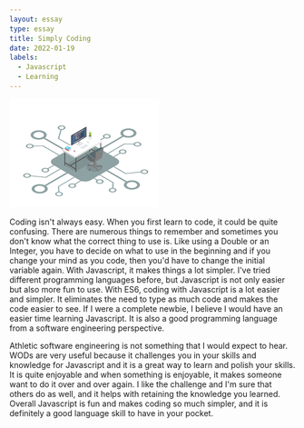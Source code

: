 ```yaml
---
layout: essay
type: essay
title: Simply Coding
date: 2022-01-19
labels:
  - Javascript
  - Learning
---
```

<img class="ui medium right floated rounded image" src="/images/Simple-Code.png">

Coding isn't always easy. When you first learn to code, it could be quite confusing. There are numerous things to remember and sometimes you don't know what the correct thing to use is. Like using a Double or an Integer, you have to decide on what to use in the beginning and if you change your mind as you code, then you'd have to change the initial variable again. With Javascript, it makes things a lot simpler. I've tried different programming languages before, but Javascript is not only easier but also more fun to use. With ES6, coding with Javascript is a lot easier and simpler. It eliminates the need to type as much code and makes the code easier to see. If I were a complete newbie, I believe I would have an easier time learning Javascript. It is also a good programming language from a software engineering perspective.

Athletic software engineering is not something that I would expect to hear. WODs are very useful because it challenges you in your skills and knowledge for Javascript and it is a great way to learn and polish your skills. It is quite enjoyable and when something is enjoyable, it makes someone want to do it over and over again. I like the challenge and I'm sure that others do as well, and it helps with retaining the knowledge you learned. Overall Javascript is fun and makes coding so much simpler, and it is definitely a good language skill to have in your pocket.
